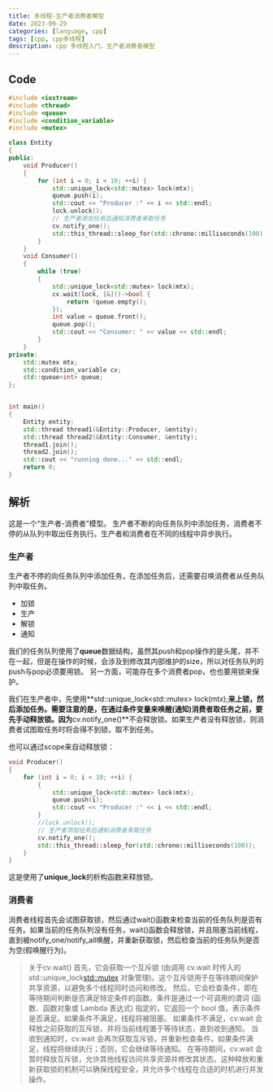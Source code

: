 ```yaml
---
title: 多线程-生产者消费者模型
date: 2023-09-29
categories: [language, cpp]
tags: [cpp, cpp多线程]
description: cpp 多线程入门，生产者消费者模型
---
```


## Code

```c++
#include <iostream>
#include <thread>
#include <queue>
#include <condition_variable>
#include <mutex>

class Entity
{
public:
    void Producer()
    {
        for (int i = 0; i < 10; ++i) {
            std::unique_lock<std::mutex> lock(mtx);
            queue.push(i);
            std::cout << "Producer :" << i << std::endl;
            lock.unlock();
            // 生产者添加任务后通知消费者来取任务
            cv.notify_one();
            std::this_thread::sleep_for(std::chrono::milliseconds(100));
        }
    }
    void Consumer()
    {
        while (true)
        {
            std::unique_lock<std::mutex> lock(mtx);
            cv.wait(lock, [&]()->bool {
                return !queue.empty();
            });
            int value = queue.front();
            queue.pop();
            std::cout << "Consumer: " << value << std::endl;
        }
    }
private:
    std::mutex mtx;
    std::condition_variable cv;
    std::queue<int> queue;
};


int main()
{
    Entity entity;
    std::thread thread1(&Entity::Producer, &entity);
    std::thread thread2(&Entity::Consumer, &entity);
    thread1.join();
    thread2.join();
    std::cout << "running done..." << std::endl;
    return 0;
}

```

## 解析

这是一个“生产者-消费者”模型。
生产者不断的向任务队列中添加任务，消费者不停的从队列中取出任务执行。生产者和消费者在不同的线程中异步执行。

### 生产者

生产者不停的向任务队列中添加任务，在添加任务后，还需要召唤消费者从任务队列中取任务。

- 加锁
- 生产
- 解锁
- 通知

我们的任务队列使用了**queue**数据结构，虽然其push和pop操作的是头尾，并不在一起，但是在操作的时候，会涉及到修改其内部维护的size，所以对任务队列的push与pop必须要用锁。
另一方面，可能存在多个消费者pop，也也要用锁来保护。

我们在生产者中，先使用**std::unique_lock\<std::mutex\> lock(mtx);**来上锁，然后添加任务。需要注意的是，在通过条件变量来唤醒(通知)消费者取任务之前，要先手动释放锁。因为**cv.notify_one()**不会释放锁。如果生产者没有释放锁，则消费者试图取任务时将会得不到锁，取不到任务。

也可以通过scope来自动释放锁：

```c++
void Producer()
{
    for (int i = 0; i < 10; ++i) {
        {
            std::unique_lock<std::mutex> lock(mtx);
            queue.push(i);
            std::cout << "Producer :" << i << std::endl;
        }
        //lock.unlock();
        // 生产者添加任务后通知消费者来取任务
        cv.notify_one();
        std::this_thread::sleep_for(std::chrono::milliseconds(100));
    }
}
```

这是使用了**unique_lock**的析构函数来释放锁。

### 消费者

消费者线程首先会试图获取锁，然后通过wait()函数来检查当前的任务队列是否有任务。如果当前的任务队列没有任务，wait()函数会释放锁，并且阻塞当前线程，直到被notify_one/notify_all唤醒，并重新获取锁，然后检查当前的任务队列是否为空(假唤醒行为)。

> 关于cv.wait()
首先，它会获取一个互斥锁 (由调用 cv.wait 时传入的 std::unique_lock<std::mutex> 对象管理)。这个互斥锁用于在等待期间保护共享资源，以避免多个线程同时访问和修改。
然后，它会检查条件，即在等待期间判断是否满足特定条件的函数。条件是通过一个可调用的谓词 (函数、函数对象或 Lambda 表达式) 指定的，它返回一个 bool 值，表示条件是否满足。如果条件不满足，线程将被阻塞。
如果条件不满足，cv.wait 会释放之前获取的互斥锁，并将当前线程置于等待状态，直到收到通知。
当收到通知时，cv.wait 会再次获取互斥锁，并重新检查条件。如果条件满足，线程将继续执行；否则，它会继续等待通知。
在等待期间，cv.wait 会暂时释放互斥锁，允许其他线程访问共享资源并修改其状态。这种释放和重新获取锁的机制可以确保线程安全，并允许多个线程在合适的时机进行并发操作。

